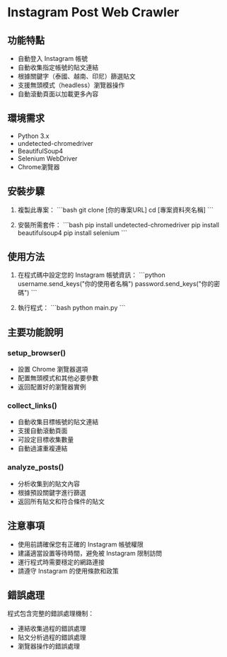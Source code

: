 # Instagram Post Web Crawler

## 功能特點
- 自動登入 Instagram 帳號
- 自動收集指定帳號的貼文連結
- 根據關鍵字（泰國、越南、印尼）篩選貼文
- 支援無頭模式（headless）瀏覽器操作
- 自動滾動頁面以加載更多內容

## 環境需求
- Python 3.x
- undetected-chromedriver
- BeautifulSoup4
- Selenium WebDriver
- Chrome瀏覽器

## 安裝步驟
1. 複製此專案：
\```bash
git clone [你的專案URL]
cd [專案資料夾名稱]
\```

2. 安裝所需套件：
\```bash
pip install undetected-chromedriver
pip install beautifulsoup4
pip install selenium
\```

## 使用方法
1. 在程式碼中設定您的 Instagram 帳號資訊：
\```python
username.send_keys("你的使用者名稱")
password.send_keys("你的密碼")
\```

2. 執行程式：
\```bash
python main.py
\```

## 主要功能說明

### setup_browser()
- 設置 Chrome 瀏覽器選項
- 配置無頭模式和其他必要參數
- 返回配置好的瀏覽器實例

### collect_links()
- 自動收集目標帳號的貼文連結
- 支援自動滾動頁面
- 可設定目標收集數量
- 自動過濾重複連結

### analyze_posts()
- 分析收集到的貼文內容
- 根據預設關鍵字進行篩選
- 返回所有貼文和符合條件的貼文

## 注意事項
- 使用前請確保您有正確的 Instagram 帳號權限
- 建議適當設置等待時間，避免被 Instagram 限制訪問
- 運行程式時需要穩定的網路連接
- 請遵守 Instagram 的使用條款和政策

## 錯誤處理
程式包含完整的錯誤處理機制：
- 連結收集過程的錯誤處理
- 貼文分析過程的錯誤處理
- 瀏覽器操作的錯誤處理